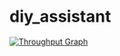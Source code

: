 # diy_assistant

[![Throughput Graph](https://graphs.waffle.io/DiyAssistant/diy_assistant/throughput.svg)](https://waffle.io/DiyAssistant/diy_assistant/metrics/throughput)
